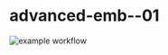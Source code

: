 # advanced-emb--01

![example workflow](https://github.com/willgraham345/lab01_willgraham_zanderbagley/actions/workflows/main.yml/badge.svg)